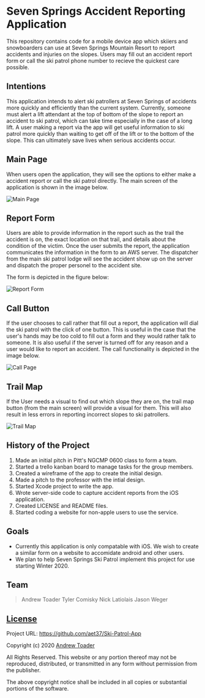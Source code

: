 # Seven Springs Accident Reporting Application
This repository contains code for a mobile device app which skiiers and snowboarders can use at Seven Springs Mountain Resort to report accidents and injuries on the slopes. Users may fill out an accident report form or call the ski patrol phone number to recieve the quickest care possible. 
## Intentions
This application intends to alert ski patrollers at Seven Springs of accidents more quickly and efficiently than the current system.  Currently, someone must alert a lift attendant at the top of bottom of the slope to report an accident to ski patrol, which can take time especially in the case of a long lift. A user making a report via the app will get useful information to ski patrol more quickly than waiting to get off of the lift or to the bottom of the slope. This can ultimately save lives when serious accidents occur.
## Main Page
When users open the application, they will see the options to either make a accident report or call the ski patrol directly. The main screen of the application is shown in the image below.

![Main Page](Images/main-page.jpg)
## Report Form
Users are able to provide information in the report such as the trail the accident is on, the exact location on that trail, and details about the condition of the victim.  Once the user submits the report, the application communicates the information in the form to an AWS server. The dispatcher from the main ski patrol lodge will see the accident show up on the server and dispatch the proper personel to the accident site.

The form is depicted in the figure below:

![Report Form](Images/report-form.jpg)

## Call Button
If the user chooses to call rather that fill out a report, the application will dial the ski patrol with the click of one button. This is useful in the case that the user's hands may be too cold to fill out a form and they would rather talk to someone. It is also useful if the server is turned off for any reason and a user would like to report an accident. The call functionality is depicted in the image below.

![Call Page](Images/call-button.jpg)
## Trail Map
If the User needs a visual to find out which slope they are on, the trail map button (from the main screen) will provide a visual for them. This will also result in less errors in reporting incorrect slopes to ski patrollers.

![Trail Map](elevator-generator/trail-map.jpg)

## History of the Project
1. Made an initial pitch in Pitt's NGCMP 0600 class to form a team.
2. Started a trello kanban board to manage tasks for the group members.
3. Created a wireframe of the app to create the initial design.
4. Made a pitch to the professor with the intial design.
5. Started Xcode project to write the app.
6. Wrote server-side code to capture accident reports from the iOS application. 
7. Created LICENSE and README files.
8. Started coding a website for non-apple users to use the service.

## Goals
* Currently this application is only compatable with iOS.  We wish to create a similar form on a website to accomidate android and other users.
* We plan to help Seven Springs Ski Patrol implement this project for use starting Winter 2020.

## Team
>Andrew Toader 
>Tyler Comisky
>Nick Latiolais
>Jason Weger

## [License](https://github.com/aet37/Ski-Patrol-App/blob/main/LICENSE.md)

Project URL: https://github.com/aet37/Ski-Patrol-App

Copyright (c) 2020 [Andrew Toader](https://github.com/aet37)

All Rights Reserved. This website or any portion thereof may not be reproduced, distributed, or transmitted in any form without permission from the publisher. 

The above copyright notice shall be included in all copies or substantial portions of the software.
